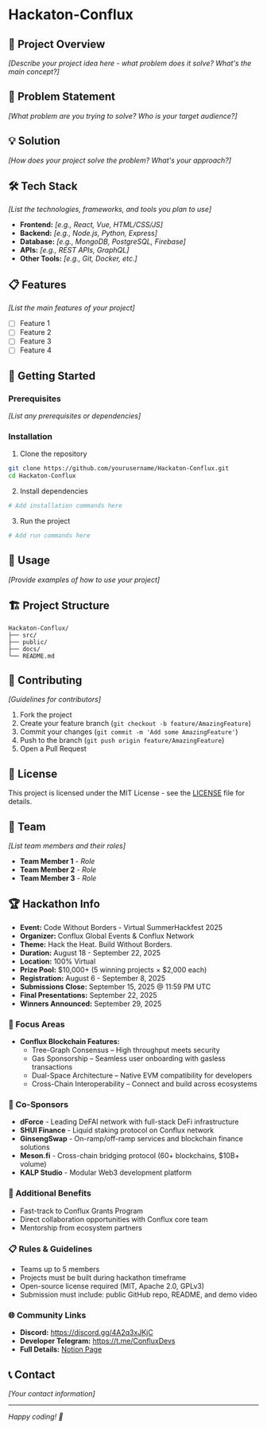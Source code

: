 # Hackaton-Conflux

## 🚀 Project Overview

*[Describe your project idea here - what problem does it solve? What's the main concept?]*

## 🎯 Problem Statement

*[What problem are you trying to solve? Who is your target audience?]*

## 💡 Solution

*[How does your project solve the problem? What's your approach?]*

## 🛠️ Tech Stack

*[List the technologies, frameworks, and tools you plan to use]*

- **Frontend:** *[e.g., React, Vue, HTML/CSS/JS]*
- **Backend:** *[e.g., Node.js, Python, Express]*
- **Database:** *[e.g., MongoDB, PostgreSQL, Firebase]*
- **APIs:** *[e.g., REST APIs, GraphQL]*
- **Other Tools:** *[e.g., Git, Docker, etc.]*

## 📋 Features

*[List the main features of your project]*

- [ ] Feature 1
- [ ] Feature 2
- [ ] Feature 3
- [ ] Feature 4

## 🚀 Getting Started

### Prerequisites

*[List any prerequisites or dependencies]*

### Installation

1. Clone the repository
```bash
git clone https://github.com/yourusername/Hackaton-Conflux.git
cd Hackaton-Conflux
```

2. Install dependencies
```bash
# Add installation commands here
```

3. Run the project
```bash
# Add run commands here
```

## 📱 Usage

*[Provide examples of how to use your project]*

## 🏗️ Project Structure

```
Hackaton-Conflux/
├── src/
├── public/
├── docs/
└── README.md
```

## 🤝 Contributing

*[Guidelines for contributors]*

1. Fork the project
2. Create your feature branch (`git checkout -b feature/AmazingFeature`)
3. Commit your changes (`git commit -m 'Add some AmazingFeature'`)
4. Push to the branch (`git push origin feature/AmazingFeature`)
5. Open a Pull Request

## 📄 License

This project is licensed under the MIT License - see the [LICENSE](LICENSE) file for details.

## 👥 Team

*[List team members and their roles]*

- **Team Member 1** - *Role*
- **Team Member 2** - *Role*
- **Team Member 3** - *Role*

## 🏆 Hackathon Info

- **Event:** Code Without Borders - Virtual SummerHackfest 2025
- **Organizer:** Conflux Global Events & Conflux Network
- **Theme:** Hack the Heat. Build Without Borders.
- **Duration:** August 18 - September 22, 2025
- **Location:** 100% Virtual
- **Prize Pool:** $10,000+ (5 winning projects × $2,000 each)
- **Registration:** August 6 - September 8, 2025
- **Submissions Close:** September 15, 2025 @ 11:59 PM UTC
- **Final Presentations:** September 22, 2025
- **Winners Announced:** September 29, 2025

### 🎯 Focus Areas
- **Conflux Blockchain Features:**
  - Tree-Graph Consensus – High throughput meets security
  - Gas Sponsorship – Seamless user onboarding with gasless transactions
  - Dual-Space Architecture – Native EVM compatibility for developers
  - Cross-Chain Interoperability – Connect and build across ecosystems

### 🤝 Co-Sponsors
- **dForce** - Leading DeFAI network with full-stack DeFi infrastructure
- **SHUI Finance** - Liquid staking protocol on Conflux network
- **GinsengSwap** - On-ramp/off-ramp services and blockchain finance solutions
- **Meson.fi** - Cross-chain bridging protocol (60+ blockchains, $10B+ volume)
- **KALP Studio** - Modular Web3 development platform

### 🏅 Additional Benefits
- Fast-track to Conflux Grants Program
- Direct collaboration opportunities with Conflux core team
- Mentorship from ecosystem partners

### 📋 Rules & Guidelines
- Teams up to 5 members
- Projects must be built during hackathon timeframe
- Open-source license required (MIT, Apache 2.0, GPLv3)
- Submission must include: public GitHub repo, README, and demo video

### 🌐 Community Links
- **Discord:** https://discord.gg/4A2q3xJKjC
- **Developer Telegram:** https://t.me/ConfluxDevs
- **Full Details:** [Notion Page](https://notion.so/conflux-summerhackfest-2025)

## 📞 Contact

*[Your contact information]*

---

*Happy coding! 🎉*